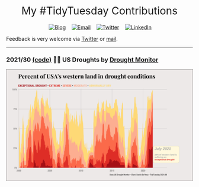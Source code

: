 <h1 style="font-weight:normal" align="center">
  &nbsp;My #TidyTuesday Contributions&nbsp;
</h1>

<div align="center">

&nbsp;&nbsp;&nbsp;
<a href="https://daniloderosa.com"><img border="0" alt="Blog" src="https://assets.dryicons.com/uploads/icon/svg/4926/home.svg" width="40" height="40"></a>&nbsp;&nbsp;&nbsp;
<a href="mailto:danilo.derosa.dd@gmail.com"><img border="0" alt="Email" src="https://assets.dryicons.com/uploads/icon/svg/8007/c804652c-fae4-43d7-b539-187d6a408254.svg" width="40" height="40"></a>&nbsp;&nbsp;&nbsp;
<a href="https://twitter.com/DaniloDeRosa96"><img border="0" alt="Twitter" src="https://assets.dryicons.com/uploads/icon/svg/8385/c23f7ffc-ca8d-4246-8978-ce9f6d5bcc99.svg" width="40" height="40"></a>&nbsp;&nbsp;&nbsp;
<a href="https://www.linkedin.com/in/danilo-derosa/"><img border="0" alt="LinkedIn" src="https://assets.dryicons.com/uploads/icon/svg/8337/a347cd89-1662-4421-be90-58e5e8004eae.svg" width="40" height="40"></a>&nbsp;&nbsp;&nbsp;

</div>

Feedback is very welcome via [Twitter](https://twitter.com/DaniloDeRosa96) or [mail](mailto:danilo.derosa.dd@gmail.com).

***

### 2021/30 [(code)](https://github.com/daniloderosa/TidyTuesday/blob/main/R/2021_30.Rmd)&nbsp;👩‍🚒 US Droughts by [Drought Monitor](https://droughtmonitor.unl.edu/DmData/DataDownload.aspx)

![./plots/2021_30/2021_30_Droughts.png](https://raw.githubusercontent.com/daniloderosa/TidyTuesday/main/plots/2021_30/2021_30_Droughts.png)
